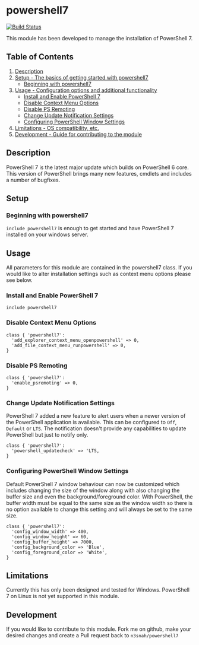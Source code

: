 # powershell7
[![Build Status](https://travis-ci.com/n3snah/powershell7.svg?branch=master)](https://travis-ci.com/n3snah/powershell7)

This module has been developed to manage the installation of PowerShell 7.

## Table of Contents

1. [Description](#description)
1. [Setup - The basics of getting started with powershell7](#setup)
    * [Beginning with powershell7](#beginning-with-powershell7)
1. [Usage - Configuration options and additional functionality](#usage)
    * [Install and Enable PowerShell 7](#install-and-enable-powershell-7)
    * [Disable Context Menu Options](#disable-context-menu-options)
    * [Disable PS Remoting](#disable-ps-remoting)
    * [Change Update Notification Settings](#change-update-notification-settings)
    * [Configuring PowerShell Window Settings](#configuring-powerShell-window-settings)
1. [Limitations - OS compatibility, etc.](#limitations)
1. [Development - Guide for contributing to the module](#development)

## Description

PowerShell 7 is the latest major update which builds on PowerShell 6 core. This
version of PowerShell brings many new features, cmdlets and includes a number of
bugfixes.

## Setup

### Beginning with powershell7

`include powershell7` is enough to get started and have PowerShell 7 installed on
your windows server.

## Usage

All parameters for this module are contained in the powershell7 class. If you would
like to alter installation settings such as context menu options please see below.

### Install and Enable PowerShell 7
```
include powershell7
```

### Disable Context Menu Options
```
class { 'powershell7':
  'add_explorer_context_menu_openpowershell' => 0,
  'add_file_context_menu_runpowershell' => 0,
}
```

### Disable PS Remoting
```
class { 'powershell7':
  'enable_psremoting' => 0,
}
```

### Change Update Notification Settings
PowerShell 7 added a new feature to alert users when a newer version of the PowerShell
application is available. This can be configured to `Off`, `Default` or `LTS`.
The notification doesn't provide any capabilities to update PowerShell but just to notify only.
```
class { 'powershell7':
  'powershell_updatecheck' => 'LTS,
}
```

### Configuring PowerShell Window Settings
Default PowerShell 7 window behaviour can now be customized which includes changing the size of the
window along with also changing the buffer size and even the background/foreground color.
With PowerShell, the buffer width must be equal to the same size as the window width so there is no
option available to change this setting and will always be set to the same size.
```
class { 'powershell7':
  'config_window_width' => 400,
  'config_window_height' => 60,
  'config_buffer_height' => 7000,
  'config_background_color => 'Blue',
  'config_foreground_color => 'White',
}
```

## Limitations

Currently this has only been designed and tested for Windows. PowerShell 7 on
Linux is not yet supported in this module.

## Development

If you would like to contribute to this module. Fork me on github, make your
desired changes and create a Pull request back to `n3snah/powershell7`
